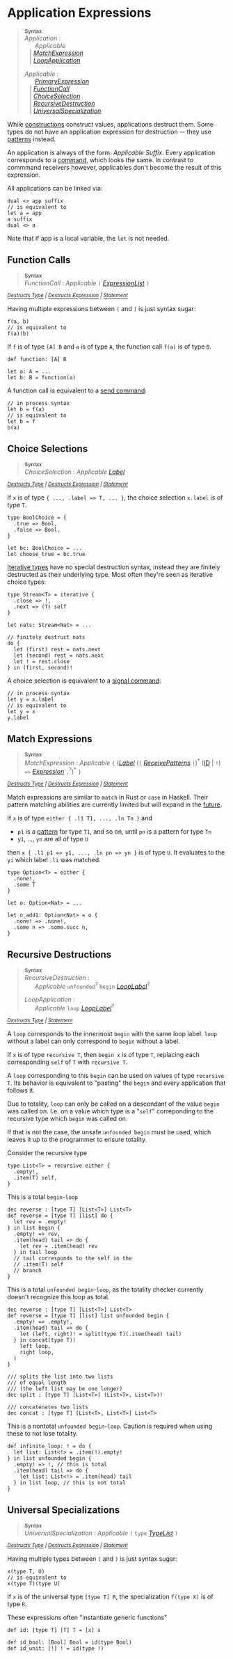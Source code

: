 # Application Expressions

> **<sup>Syntax</sup>**\
> _Application_ :\
> &nbsp;&nbsp; &nbsp;&nbsp; _Applicable_ \
> &nbsp;&nbsp; | [_MatchExpression_](#match-expressions) \
> &nbsp;&nbsp; | [_LoopApplication_](#recursive-destructions)
>
> _Applicable_ :\
> &nbsp;&nbsp; &nbsp;&nbsp; [_PrimaryExpression_] \
> &nbsp;&nbsp; | [_FunctionCall_](#function-calls) \
> &nbsp;&nbsp; | [_ChoiceSelection_](#choice-selections) \
> &nbsp;&nbsp; | [_RecursiveDestruction_](#recursive-destructions) \
> &nbsp;&nbsp; | [_UniversalSpecialization_](#universal-specializations)

While [constructions](construction.md) construct values, applications destruct them. Some types do not have an application expression for destruction -- they use [patterns](../patterns.md) instead.

An application is always of the form: _Applicable_ _Suffix_.
Every application corresponds to a [command](../statements/commands.md), which looks the same. In contrast to commmand receivers however, applicables don't become the result of this expression.

All applications can be linked via:
```par
dual <> app suffix
// is equivalent to
let a = app
a suffix
dual <> a
```
Note that if app is a local variable, the `let` is not needed.

## Function Calls

> **<sup>Syntax</sup>**\
> _FunctionCall_ : _Applicable_ `(` [_ExpressionList_] `)`

*<sup>
[Destructs Type](../types.md#function-types)
| [Destructs Expression](construction.md#function-expressions)
| [Statement](../statements/commands.md#send-commands)
</sup>*

Having multiple expressions between `(` and `)` is just syntax sugar:
```par
f(a, b)
// is equivalent to
f(a)(b)
```

If `f` is of type `[A] B` and `a` is of type `A`, the function call `f(a)` is of type `B`.

```par
def function: [A] B

let a: A = ...
let b: B = function(a)
```

A function call is equivalent to a [send command](../statements/commands.md#send-commands):
```par
// in process syntax
let b = f(a)
// is equivalent to
let b = f
b(a)
```

## Choice Selections

> **<sup>Syntax</sup>**\
> _ChoiceSelection_ : _Applicable_ [_Label_]

*<sup>
[Destructs Type](../types.md#choice-types)
| [Destructs Expression](construction.md#choice-constructions)
| [Statement](../statements/commands.md#signal-commands)
</sup>*

If `x` is of type `{ ..., .label => T, ... }`, the choice selection `x.label` is of type `T`.

```par
type BoolChoice = {
  .true => Bool,
  .false => Bool,
}

let bc: BoolChoice = ...
let choose_true = bc.true
```

[Iterative types](../types.md#iterative-types) have no special destruction syntax, instead they are finitely destructed as their underlying type. Most often they're seen as iterative choice types:
```par
type Stream<T> = iterative {
  .close => !,
  .next => (T) self
}

let nats: Stream<Nat> = ...

// finitely destruct nats
do {
  let (first) rest = nats.next
  let (second) rest = nats.next
  let ! = rest.close
} in (first, second)!
```

A choice selection is equivalent to a [signal command](../statements/commands.md#signal-commands):
```par
// in process syntax
let y = x.label
// is equivalent to
let y = x
y.label
```

## Match Expressions

<!--
> **<sup>Syntax</sup>**\
> _MatchExpression_ : _Applicable_ `{` (_Pattern_ `=>` _Expression_ `,`<sup>?</sup>)<sup>\*</sup> `}`
-->
> **<sup>Syntax</sup>**\
> _MatchExpression_ : _Applicable_ `{` ([_Label_] (`(` [_ReceivePatterns_] `)`)<sup>\*</sup> ([ID] | `!`) `=>` [_Expression_] `,`<sup>?</sup>)<sup>\*</sup> `}`

*<sup>
[Destructs Type](../types.md#either-types)
| [Destructs Expression](construction.md#either-selections)
| [Statement](../statements/commands.md#match-commands)
</sup>*

Match expressions are similar to `match` in Rust or `case` in Haskell. Their pattern matching abilities are currently limited but will expand in the [future](../future.md).

If `x` is of type `either { .l1 T1, ..., .ln Tn }`
and
- `p1` is a [pattern](../patterns.md) for type `T1`, and so on, until `pn` is a pattern for type `Tn`
- `y1`, ..., `yn` are all of type `U`

then `x { .l1 p1 => y1, ..., .ln pn => yn }` is of type `U`. It evaluates to the `yi` which label `.li` was matched.
```par
type Option<T> = either {
  .none!,
  .some T
}

let o: Option<Nat> = ...

let o_add1: Option<Nat> = o {
  .none! => .none!,
  .some n => .some.succ n,
}
```

## Recursive Destructions

> **<sup>Syntax</sup>**\
> _RecursiveDestruction_ :\
> &nbsp;&nbsp; &nbsp;&nbsp; _Applicable_ `unfounded`<sup>?</sup> `begin` [_LoopLabel_]<sup>?</sup>
>
> _LoopApplication_ :\
> &nbsp;&nbsp; &nbsp;&nbsp; _Applicable_ `loop` [_LoopLabel_]<sup>?</sup>

*<sup>
[Destructs Type](../types.md#recursive-types)
| [Statement](../statements/commands.md#recursive-commands)
</sup>*

A `loop` corresponds to the innermost `begin` with the same loop label. `loop` without a label can only correspond to `begin` without a label.

If `x` is of type `recursive T`, then `begin x` is of type `T`, replacing each corresponding `self` of `T` with `recursive T`.

A `loop` corresponding to this `begin` can be used on values of type `recursive T`. Its behavior is equivalent to "pasting" the `begin` and every application that follows it.

<div class="warning">

Due to totality, `loop` can only be called on a descendant of the value `begin` was called on. I.e. on a value which type is a "`self`" correponding to the recursive type which `begin` was called on.

If that is not the case, the unsafe `unfounded begin` must be used, which leaves it up to the programmer to ensure totality.
</div>

Consider the recursive type
```par
type List<T> = recursive either {
  .empty!,
  .item(T) self,
}
```

This is a total `begin`-`loop`
```par
dec reverse : [type T] [List<T>] List<T>
def reverse = [type T] [list] do {
  let rev = .empty!
} in list begin {
  .empty! => rev,
  .item(head) tail => do {
    let rev = .item(head) rev
  } in tail loop
  // tail corresponds to the self in the
  // .item(T) self
  // branch
}
```
This is a total `unfounded begin`-`loop`, as the totality checker currently doesn't recognize this loop as total.
```par
dec reverse : [type T] [List<T>] List<T>
def reverse = [type T] [list] list unfounded begin {
  .empty! => .empty!,
  .item(head) tail => do {
    let (left, right)! = split(type T)(.item(head) tail)
  } in concat(type T)(
    left loop,
    right loop,
  )
}

/// splits the list into two lists
/// of equal length
/// (the left list may be one longer)
dec split : [type T] [List<T>] (List<T>, List<T>)!

/// concatenates two lists
dec concat : [type T] [List<T>, List<T>] List<T>
```
This is a nontotal `unfounded begin`-`loop`. Caution is required when using these to not lose totality.
```par
def infinite_loop: ! = do {
  let list: List<!> = .item(!).empty!
} in list unfounded begin {
  .empty! => !, // this is total
  .item(head) tail => do {
    let list: List<!> = .item(head) tail
  } in list loop, // this is not total
}
```

## Universal Specializations

> **<sup>Syntax</sup>**\
> _UniversalSpecialization_ : _Applicable_ `(` `type` [_TypeList_] `)`

*<sup>
[Destructs Type](../types.md#universal-types)
| [Destructs Expression](construction.md#universal-constructions)
| [Statement](../statements/commands.md#receive-type-commands)
</sup>*

Having multiple types between `(` and `)` is just syntax sugar:
```par
x(type T, U)
// is equivalent to
x(type T)(type U)
```

If `x` is of the universal type `[type T] R`, the specialization `f(type X)` is of type `R`.

These expressions often "instantiate generic functions"
```par
def id: [type T] [T] T = [x] x

def id_bool: [Bool] Bool = id(type Bool)
def id_unit: [!] ! = id(type !)
```

[ID]: ../lexical.md#names
[_PrimaryExpression_]: ../expressions.md#primary-expressions
[_Expression_]: ../expressions.md
[_ExpressionList_]: ../expressions.md
[_Label_]: ../types.md
[_ReceivePatterns_]: construction.md#choice-constructions
[_LoopLabel_]: ../statements/commands.md#recursive-commands
[_TypeList_]: ../types.md